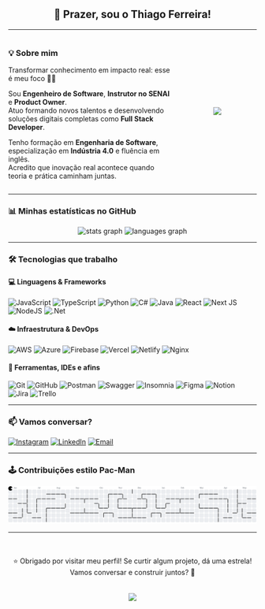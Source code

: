 <h2 align="center">👋 Prazer, sou o Thiago Ferreira!</h2>

---

<div align="center" style="display: flex; align-items: center; justify-content: space-between; flex-wrap: wrap;">
  <div style="flex: 1; min-width: 280px; padding-right: 10px; text-align: left;">

### 💡 Sobre mim

Transformar conhecimento em impacto real: esse é meu foco 🚀🚀

Sou **Engenheiro de Software**, **Instrutor no SENAI** e **Product Owner**.  
Atuo formando novos talentos e desenvolvendo soluções digitais completas como **Full Stack Developer**.

Tenho formação em **Engenharia de Software**, especialização em **Indústria 4.0** e fluência em inglês.  
Acredito que inovação real acontece quando teoria e prática caminham juntas.

  </div>
  <div style="min-width: 160px;">
    <img src="https://media3.giphy.com/media/v1.Y2lkPTc5MGI3NjExZmN2bWQwOHluNG4weng0anl6Y283amF3eDc4bTg0MnVlc2dwaGZxaiZlcD12MV9pbnRlcm5hbF9naWZfYnlfaWQmY3Q9Zw/CuuSHzuc0O166MRfjt/giphy.gif" height="160" />
  </div>
</div>

---

### 📊 Minhas estatísticas no GitHub
<div align="center">
  <img src="https://github-readme-stats.vercel.app/api?username=thiago-rferreira&hide_title=false&hide_rank=false&show_icons=true&include_all_commits=true&count_private=true&disable_animations=false&theme=dark&locale=pt-br&hide_border=false" height="150" alt="stats graph"  />
  <img src="https://github-readme-stats.vercel.app/api/top-langs?username=thiago-rferreira&locale=pt-br&hide_title=false&layout=compact&card_width=320&langs_count=5&theme=dark&hide_border=false" height="150" alt="languages graph"  />
</div>

---

### 🛠️ Tecnologias que trabalho

#### 💻 Linguagens & Frameworks

![JavaScript](https://img.shields.io/badge/javascript-%23323330.svg?style=for-the-badge&logo=javascript&logoColor=%23F7DF1E)
![TypeScript](https://img.shields.io/badge/typescript-%23007ACC.svg?style=for-the-badge&logo=typescript&logoColor=white)
![Python](https://img.shields.io/badge/python-3670A0?style=for-the-badge&logo=python&logoColor=ffdd54)
![C#](https://img.shields.io/badge/c%23-%23239120.svg?style=for-the-badge&logo=csharp&logoColor=white)
![Java](https://img.shields.io/badge/java-%23ED8B00.svg?style=for-the-badge&logo=openjdk&logoColor=white)
![React](https://img.shields.io/badge/react-%2320232a.svg?style=for-the-badge&logo=react&logoColor=%2361DAFB)
![Next JS](https://img.shields.io/badge/Next-black?style=for-the-badge&logo=next.js&logoColor=white)
![NodeJS](https://img.shields.io/badge/node.js-6DA55F?style=for-the-badge&logo=node.js&logoColor=white)
![.Net](https://img.shields.io/badge/.NET-5C2D91?style=for-the-badge&logo=.net&logoColor=white)

#### ☁️ Infraestrutura & DevOps

![AWS](https://img.shields.io/badge/AWS-%23FF9900.svg?style=for-the-badge&logo=amazon-aws&logoColor=white)
![Azure](https://img.shields.io/badge/azure-%230072C6.svg?style=for-the-badge&logo=microsoftazure&logoColor=white)
![Firebase](https://img.shields.io/badge/firebase-%23039BE5.svg?style=for-the-badge&logo=firebase)
![Vercel](https://img.shields.io/badge/vercel-%23000000.svg?style=for-the-badge&logo=vercel&logoColor=white)
![Netlify](https://img.shields.io/badge/netlify-%23000000.svg?style=for-the-badge&logo=netlify&logoColor=#00C7B7)
![Nginx](https://img.shields.io/badge/nginx-%23009639.svg?style=for-the-badge&logo=nginx&logoColor=white)

#### 🧰 Ferramentas, IDEs e afins

![Git](https://img.shields.io/badge/git-%23F05033.svg?style=for-the-badge&logo=git&logoColor=white)
![GitHub](https://img.shields.io/badge/github-%23121011.svg?style=for-the-badge&logo=github&logoColor=white)
![Postman](https://img.shields.io/badge/Postman-FF6C37?style=for-the-badge&logo=postman&logoColor=white)
![Swagger](https://img.shields.io/badge/-Swagger-%23Clojure?style=for-the-badge&logo=swagger&logoColor=white)
![Insomnia](https://img.shields.io/badge/Insomnia-black?style=for-the-badge&logo=insomnia&logoColor=5849BE)
![Figma](https://img.shields.io/badge/figma-%23F24E1E.svg?style=for-the-badge&logo=figma&logoColor=white)
![Notion](https://img.shields.io/badge/Notion-%23000000.svg?style=for-the-badge&logo=notion&logoColor=white)
![Jira](https://img.shields.io/badge/jira-%230A0FFF.svg?style=for-the-badge&logo=jira&logoColor=white)
![Trello](https://img.shields.io/badge/Trello-%23026AA7.svg?style=for-the-badge&logo=Trello&logoColor=white)

---

### 📫 Vamos conversar?

[![Instagram](https://img.shields.io/badge/Instagram-%23E4405F.svg?logo=Instagram&logoColor=white)](https://instagram.com/thiago.rferreira)
[![LinkedIn](https://img.shields.io/badge/LinkedIn-%230077B5.svg?logo=linkedin&logoColor=white)](https://linkedin.com/in/thiagoferreira1)
[![Email](https://img.shields.io/badge/Email-D14836?logo=gmail&logoColor=white)](mailto:thiagoferreira435@gmail.com)

---

### 🕹️ Contribuições estilo Pac-Man

<picture>
  <source media="(prefers-color-scheme: dark)" srcset="https://raw.githubusercontent.com/thiago-rferreira/thiago-rferreira/output/pacman-contribution-graph-dark.svg">
  <source media="(prefers-color-scheme: light)" srcset="https://raw.githubusercontent.com/thiago-rferreira/thiago-rferreira/output/pacman-contribution-graph.svg">
  <img alt="pacman contribution graph" src="https://raw.githubusercontent.com/thiago-rferreira/thiago-rferreira/output/pacman-contribution-graph.svg">
</picture>

---

<div align="center">
  <br>
  <br>
  ⭐ Obrigado por visitar meu perfil! Se curtir algum projeto, dá uma estrela!
  Vamos conversar e construir juntos? 🚀
  <br>
  <br>
  <br>
  <img src="https://profile-counter.glitch.me/thiago-rferreira/count.svg?" />
</div>
